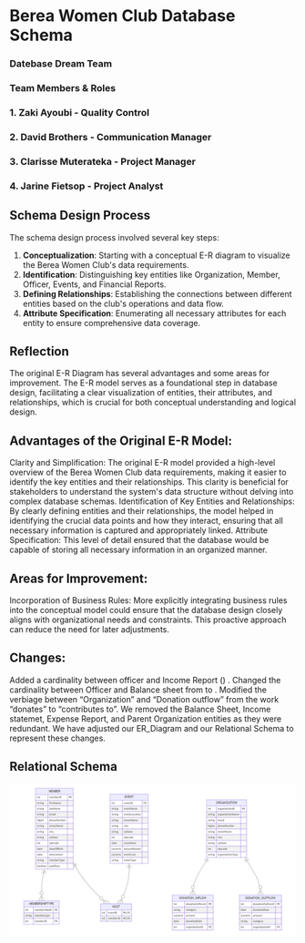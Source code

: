 # Berea Women Club Database Schema

### Datebase Dream Team
### Team Members & Roles
### 1. Zaki Ayoubi - Quality Control 
### 2. David Brothers - Communication Manager
### 3. Clarisse Muterateka - Project Manager
### 4. Jarine Fietsop - Project Analyst


## Schema Design Process

The schema design process involved several key steps:

1. **Conceptualization**: Starting with a conceptual E-R diagram to visualize the Berea Women Club's data requirements.
2. **Identification**: Distinguishing key entities like Organization, Member, Officer, Events, and Financial Reports.
3. **Defining Relationships**: Establishing the connections between different entities based on the club's operations and data flow.
4. **Attribute Specification**: Enumerating all necessary attributes for each entity to ensure comprehensive data coverage.


## Reflection

The original E-R Diagram has several advantages and some areas for improvement. The E-R model serves as a foundational step in database design, facilitating a clear visualization of entities, their attributes, and relationships, which is crucial for both conceptual understanding and logical design.
## Advantages of the Original E-R Model:
Clarity and Simplification: The original E-R model provided a high-level overview of the Berea Women Club data requirements, making it easier to identify the key entities and their relationships. This clarity is beneficial for stakeholders to understand the system's data structure without delving into complex database schemas.
Identification of Key Entities and Relationships: By clearly defining entities and their relationships, the model helped in identifying the crucial data points and how they interact, ensuring that all necessary information is captured and appropriately linked.
Attribute Specification: This level of detail ensured that the database would be capable of storing all necessary information in an organized manner.
## Areas for Improvement:
Incorporation of Business Rules: More explicitly integrating business rules into the conceptual model could ensure that the database design closely aligns with organizational needs and constraints. This proactive approach can reduce the need for later adjustments.
## Changes: 
Added a cardinality between officer and Income Report () . 
Changed the cardinality between Officer and Balance sheet from to  . 
Modified the verbiage between “Organization” and “Donation outflow” from the work “donates” to “contributes to”. 
We removed the Balance Sheet, Income statemet, Expense Report, and Parent Organization entities as they were redundant. 
We have adjusted our ER_Diagram and our Relational Schema to represent these changes. 

## Relational Schema

![Relational Schema](./RelationalSchema.png)
